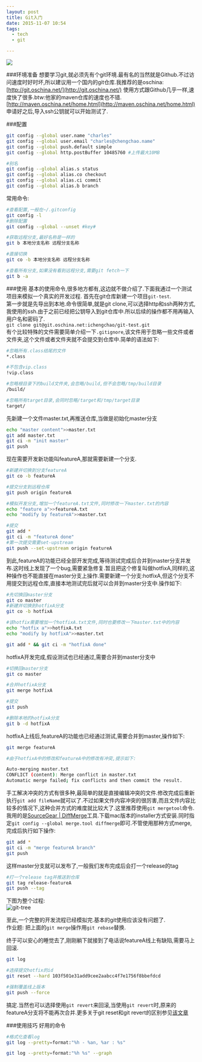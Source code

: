 ```yaml
---
layout: post
title: Git入门
date: 2015-11-07 10:54
tags:
  - tech
  - git

---
```


![](http://www.chengchao.name/resource-container/image/git.jpg)

###环境准备
想要学习git,就必须先有个git环境.最有名的当然就是Github.不过访问速度时好时坏,所以建议用一个国内的git仓库.我推荐的是oschina: [http://git.oschina.net/](http://git.oschina.net/) 使用方式跟Github几乎一样,速度快了很多.btw:他家的maven仓库的速度也不错.[http://maven.oschina.net/home.html](http://maven.oschina.net/home.html)
申请好之后,导入ssh公钥就可以开始测试了.


###配置

```sh
git config --global user.name "charles"
git config --global user.email "charles@chengchao.name"
git config --global push.default simple
git config --global http.postBuffer 10485760 #上传最大10MB

#别名
git config --global alias.s status
git config --global alias.co checkout
git config --global alias.ci commit
git config --global alias.b branch
```

常用命令:

```sh
#查看配置,一般在~/.gitconfig
git config -l
#删除配置
git config --global --unset #key#

#获取远程分支,最好名称是一样的
git b 本地分支名称 远程分支名称

#直接切换
git co -b 本地分支名称 远程分支名称

#查看所有分支,如果没有看到远程分支,需要git fetch一下
git b -a
```

###使用
基本的使用命令,很多地方都有,这边就不做介绍了.下面我通过一个测试项目来模拟一个真实的开发过程.
首先在git仓库新建一个项目`git-test`.  
第一步就是先导出到本地.命令很简单,就是git clone,可以选择http和ssh两种方式,我使用的ssh.由于之前已经把公钥导入到git仓库中.所以后续的操作都不用再输入用户名和密码了.  
`git clone git@git.oschina.net:ichengchao/git-test.git`  
有个比较特殊的文件需要简单介绍一下`.gitignore`,该文件用于忽略一些文件或者文件夹,这个文件或者文件夹就不会提交到仓库中.简单的语法如下:

```sh
#忽略所有.class结尾的文件
*.class

#不包含vip.class
!vip.class

#忽略根目录下的build文件夹,会忽略/build,但不会忽略/tmp/build目录
/build/

#忽略所有target目录,会同时忽略/target和/tmp/target目录
target/
```
先新建一个文件master.txt,再推送仓库,当做是初始化master分支

```sh
echo "master content">>master.txt
git add master.txt
git ci -m "init master"
git push
```
现在需要开发新功能叫featureA,那就需要新建一个分支.

```sh
#新建并切换到分支featureA
git co -b featureA

#提交分支到远程仓库
git push origin featureA

#模拟开发分支,增加一个featureA.txt文件,同时修改一下master.txt的内容
echo "feature a">>featureA.txt
echo "modify by featureA">>master.txt

#提交
git add *
git ci -m "featureA done"
#第一次提交需要set-upstream
git push --set-upstream origin featureA
```
到此,featureA的功能已经全部开发完成,等待测试完成后合并到master分支并发布.这时线上发现了一个bug,需要紧急修复.暂且把这个修复叫做hotfixA,同样的,这种操作也不能直接在master分支上操作.需要新建一个分支:hotfixA,但这个分支不用提交到远程仓库,直接本地测试完后就可以合并到master分支中.操作如下:

```sh
#先切换回master分支
git co master
#新建并切换到hotfixA分支
git co -b hotfixA

#该hotfix需要增加一个hotfixA.txt文件,同时也要修改一下master.txt中的内容
echo "hotfix a">>hotfixA.txt
echo "modify by hotfixA">>master.txt

git add * && git ci -m "hotfixA done"
```

hotfixA开发完成,假设测试也已经通过,需要合并到master分支中

```sh
#切换回master分支
git co master

#合并hotfixA分支
git merge hotfixA

#提交
git push

#删除本地的hotfixA分支
git b -d hotfixA
```

hotfixA上线后,featureA的功能也已经通过测试,需要合并到master,操作如下:

```sh
git merge featureA

#由于hotfixA中的修改和featureA中的修改有冲突,提示如下:

Auto-merging master.txt
CONFLICT (content): Merge conflict in master.txt
Automatic merge failed; fix conflicts and then commit the result.
```
手工解决冲突的方式有很多种,最简单的就是直接编辑冲突的文件.修改完成后重新执行`git add fileName`就可以了.不过如果文件内容冲突的很厉害,而且文件内容比较多的情况下,这种合并方式的难度就比较大了.这里推荐使用`git mergetool`命令.我用的是[SourceGear | DiffMerge](https://sourcegear.com/diffmerge/)工具.下载mac版本的installer方式安装.同时指定`git config --global merge.tool diffmerge`即可.不管使用那种方式merge,完成后执行如下操作:

```sh
git add *
git ci -m "merge featureA branch"
git push
```
这样master分支就可以发布了,一般我们发布完成后会打一个release的tag

```sh
#打一个release tag并推送到仓库
git tag release-featureA
git push --tag
```
下图为整个过程:  
![git-tree](http://www.chengchao.name/resource-container/image/git-test-tree.png)  

至此,一个完整的开发流程已经模拟完.基本的git使用应该没有问题了.  
作业题: 把上面的`git merge`操作用`git rebase`替换.

终于可以安心的睡觉去了,刚刚躺下就接到了电话说featureA线上有缺陷,需要马上回滚.

```sh
git log

#选择提交hotfix的id
git reset --hard 103f501e31add9cee2aabcc4f7e1756f8bbefdcd

#强制覆盖线上版本
git push --force
```
搞定.当然也可以选择使用`git revert`来回滚,当使用`git revert`时,原来的featureA分支将不能再次合并.更多关于git reset和git revert的区别参见[该文章](http://yijiebuyi.com/blog/8f985d539566d0bf3b804df6be4e0c90.html)

###使用技巧
好用的命令

```sh
#格式化查看log
git log --pretty=format:"%h - %an, %ar : %s"

git log --pretty=format:"%h %s" --graph
```